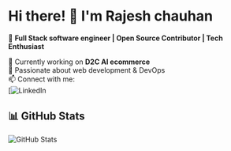 # Hi there! 👋 I'm Rajesh chauhan

🚀 **Full Stack software engineer | Open Source Contributor | Tech Enthusiast**  

🌱 Currently working on **D2C AI ecommerce**  
🔹 Passionate about web development & DevOps  
📫 Connect with me:  
[![LinkedIn](https://www.linkedin.com/in/rajesh-chauhan-bb971711a/)  

## 📊 GitHub Stats  
![GitHub Stats](https://github-readme-stats.vercel.app/api?username=yourusername&show_icons=true&theme=radical)
